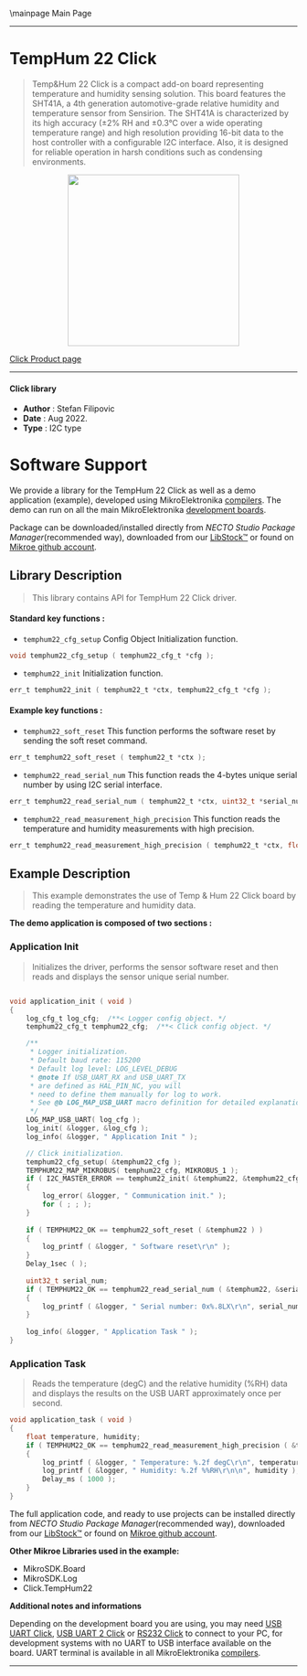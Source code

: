 \mainpage Main Page

---
# TempHum 22 Click

> Temp&Hum 22 Click is a compact add-on board representing temperature and humidity sensing solution. This board features the SHT41A, a 4th generation automotive-grade relative humidity and temperature sensor from Sensirion. The SHT41A is characterized by its high accuracy (±2% RH and ±0.3°C over a wide operating temperature range) and high resolution providing 16-bit data to the host controller with a configurable I2C interface. Also, it is designed for reliable operation in harsh conditions such as condensing environments.

<p align="center">
  <img src="https://download.mikroe.com/images/click_for_ide/temphum22_click.png" height=300px>
</p>

[Click Product page](https://www.mikroe.com/temphum-22-click)

---


#### Click library

- **Author**        : Stefan Filipovic
- **Date**          : Aug 2022.
- **Type**          : I2C type


# Software Support

We provide a library for the TempHum 22 Click
as well as a demo application (example), developed using MikroElektronika
[compilers](https://www.mikroe.com/necto-studio).
The demo can run on all the main MikroElektronika [development boards](https://www.mikroe.com/development-boards).

Package can be downloaded/installed directly from *NECTO Studio Package Manager*(recommended way), downloaded from our [LibStock&trade;](https://libstock.mikroe.com) or found on [Mikroe github account](https://github.com/MikroElektronika/mikrosdk_click_v2/tree/master/clicks).

## Library Description

> This library contains API for TempHum 22 Click driver.

#### Standard key functions :

- `temphum22_cfg_setup` Config Object Initialization function.
```c
void temphum22_cfg_setup ( temphum22_cfg_t *cfg );
```

- `temphum22_init` Initialization function.
```c
err_t temphum22_init ( temphum22_t *ctx, temphum22_cfg_t *cfg );
```

#### Example key functions :

- `temphum22_soft_reset` This function performs the software reset by sending the soft reset command.
```c
err_t temphum22_soft_reset ( temphum22_t *ctx );
```

- `temphum22_read_serial_num` This function reads the 4-bytes unique serial number by using I2C serial interface.
```c
err_t temphum22_read_serial_num ( temphum22_t *ctx, uint32_t *serial_num );
```

- `temphum22_read_measurement_high_precision` This function reads the temperature and humidity measurements with high precision.
```c
err_t temphum22_read_measurement_high_precision ( temphum22_t *ctx, float *temp, float *hum );
```

## Example Description

> This example demonstrates the use of Temp & Hum 22 Click board by reading the temperature and humidity data.

**The demo application is composed of two sections :**

### Application Init

> Initializes the driver, performs the sensor software reset and then reads and displays the sensor unique serial number.

```c

void application_init ( void )
{
    log_cfg_t log_cfg;  /**< Logger config object. */
    temphum22_cfg_t temphum22_cfg;  /**< Click config object. */

    /** 
     * Logger initialization.
     * Default baud rate: 115200
     * Default log level: LOG_LEVEL_DEBUG
     * @note If USB_UART_RX and USB_UART_TX 
     * are defined as HAL_PIN_NC, you will 
     * need to define them manually for log to work. 
     * See @b LOG_MAP_USB_UART macro definition for detailed explanation.
     */
    LOG_MAP_USB_UART( log_cfg );
    log_init( &logger, &log_cfg );
    log_info( &logger, " Application Init " );

    // Click initialization.
    temphum22_cfg_setup( &temphum22_cfg );
    TEMPHUM22_MAP_MIKROBUS( temphum22_cfg, MIKROBUS_1 );
    if ( I2C_MASTER_ERROR == temphum22_init( &temphum22, &temphum22_cfg ) ) 
    {
        log_error( &logger, " Communication init." );
        for ( ; ; );
    }
    
    if ( TEMPHUM22_OK == temphum22_soft_reset ( &temphum22 ) )
    {
        log_printf ( &logger, " Software reset\r\n" );
    }
    Delay_1sec ( );
    
    uint32_t serial_num;
    if ( TEMPHUM22_OK == temphum22_read_serial_num ( &temphum22, &serial_num ) )
    {
        log_printf ( &logger, " Serial number: 0x%.8LX\r\n", serial_num );
    }
    
    log_info( &logger, " Application Task " );
}

```

### Application Task

> Reads the temperature (degC) and the relative humidity (%RH) data and displays the results on the USB UART approximately once per second.

```c
void application_task ( void )
{
    float temperature, humidity;
    if ( TEMPHUM22_OK == temphum22_read_measurement_high_precision ( &temphum22, &temperature, &humidity ) )
    {
        log_printf ( &logger, " Temperature: %.2f degC\r\n", temperature );
        log_printf ( &logger, " Humidity: %.2f %%RH\r\n\n", humidity );
        Delay_ms ( 1000 );
    }
}
```

The full application code, and ready to use projects can be installed directly from *NECTO Studio Package Manager*(recommended way), downloaded from our [LibStock&trade;](https://libstock.mikroe.com) or found on [Mikroe github account](https://github.com/MikroElektronika/mikrosdk_click_v2/tree/master/clicks).

**Other Mikroe Libraries used in the example:**

- MikroSDK.Board
- MikroSDK.Log
- Click.TempHum22

**Additional notes and informations**

Depending on the development board you are using, you may need
[USB UART Click](https://www.mikroe.com/usb-uart-click),
[USB UART 2 Click](https://www.mikroe.com/usb-uart-2-click) or
[RS232 Click](https://www.mikroe.com/rs232-click) to connect to your PC, for
development systems with no UART to USB interface available on the board. UART
terminal is available in all MikroElektronika
[compilers](https://shop.mikroe.com/compilers).

---
